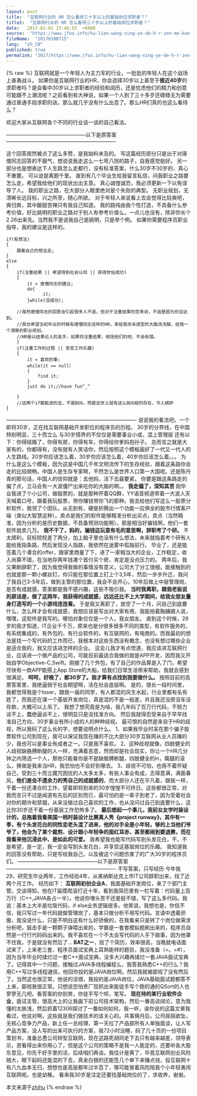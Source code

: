 ```yaml
---
layout: post
title:  "互联网行业的 HR 怎么看待三十岁以上的基础岗位求职者？"
title2:  "互联网行业的 HR 怎么看待三十岁以上的基础岗位求职者？"
date:   2017-01-01 23:46:55  +0800
source:  "https://www.jfox.info/hu-lian-wang-xing-ye-de-h-r-zen-me-kan-dai-san-shi-sui-yi-shang-de-ji-chu-gang-wei-qiu-zhi-zhe-2.html"
fileName:  "20170100715"
lang:  "zh_CN"
published: true
permalink: "2017/https://www.jfox.info/hu-lian-wang-xing-ye-de-h-r-zen-me-kan-dai-san-shi-sui-yi-shang-de-ji-chu-gang-wei-qiu-zhi-zhe-2.html"
---
```

{% raw %}
互联网就是一个年轻人为主力军的行业，一批批的年轻人在这个战场上奋勇战斗。
如果你是互联网行业的HR，你会选择30岁以上甚至于**接近40岁**的求职者吗？是会看中30岁以上求职者的经验和阅历，还是忧虑他们的精力和创意可能跟不上潮流呢？之前看到有大神说，如果一个人到了三十多岁还碌碌无为需要通过普通手段求职的话，那么就几乎没有什么出息了。那么HR们真的也这么看待么？

欢迎大家从互联网各个不同的行业谈一谈的自己看法。

 ———————————————–以下是原答案—————————————————————-

这个回答居然被点了这么多赞，是我始料未及的。
写这篇经历部分只是出于对唐僧同志回答的不服气，想说说我走这么一七弯八拐的路子，自我感觉挺好。
另一部分也是想表达下人生路怎么走都行，没有标准答案，什么30岁不30岁的，真心不重要。
可以说是离题千里。
直到有几个毕业生给我留言私信，问我职业之路要怎么走，希望我给他们的现状出出主意。
真心诚惶诚恐，我必须更新一下以免误导了人。
我的职业之路，在大部分人眼里绝对是个失败的典型。
无职业规划，无清晰长远目标，兴之所至，随心所欲。
对于年轻人来说看上去会觉得比较爽吧，爽归爽，其中酸甜苦辣只有我自己知道。
我的路纯由我个性打造，不具备什么参考价值，好比姚明的职业之路对于别人有参考价值么，一点儿也没有，除非你长个2.26出来先。当然我不是说我自己是姚明，只是举个例。
如果你需要程序员职业指导，我的建议是这样的。

    if(有想法)
    {
    	跟着自己的想法走;
    }
    else 
    {
     	if(注重结果 || 希望得到社会认同 || 获得世俗成功)
    	{
      		it = 唐僧同志的建议;
      		do{
        		  it;
      		}while(没成功);
      
      	//虽然唐僧同志的回答会引起很多人不适，但对于注重结果的您来说，不适是因为你没达到。
      	//我也希望当初毕业的时候有唐僧同志这样的HR，来给我尚未成型的大脑洗洗脑，给我一个清晰的职业规划。
      	//HR是以结果论人的高手，如果你注重结果，相信他们的吧，不会有错。
     	}
     	if(注重工作的过程 || 享受工作乐趣)
     	{
      		it = 喜欢的事;
      		while(it == null）
      		{
       			find it;
      		}
      		just do it;//have fun^_^
      
     	}	
     	//这两个if都能进的去，不是BUG，而是这世上就有这么BUG般的存在，令人嫉妒
    } 
    

—————————————————————————-
说说我的看法吧。一个即将30岁，正在找互联网基础开发职位的程序员的历程。
30岁的分界线，在中国特别明显，三十而立么
与30岁搭界的不仅仅是需要事业小成，混上管理层
还有以下：你得结婚了，你得有房，你得有车，你得给你爹妈抱孙子。
总而言之就是大家有的，你都得有，没有就有人笑话你，然后按照这个模板画好了一代又一代人的人生路线。20岁你应该怎么着，30岁你应该怎么着，40岁你应该怎么着。。。
为什么是这么个模板，因为这是中国几千年文明流传下的生存经验，跟着这条路你会走的比较顺畅。中国人是生存专家啊，不然怎么是世界人口第一大国呢。还是陈丹青的那句话，中国人的信仰就是：去他妈，活下去最要紧。
你要是跟这条路走的偏了点，立马会有一大波僵尸出来吃你的大脑的啊。。
**我走偏了，深知其苦**
刚毕业我进了个小公司，做股票的，就是那种开着QQ群，YY语音频道带着一大波人天天喊着口号，跟着我玩股票，带你赚钱带你飞的那种。我去给他们写这么一股票分析软件，我领了个团队，从无到有，硬是折腾出一个功能一应俱全的股市行情客户端（类似大智慧这种）。卖点是我们的软件能够精准分析出买点，卖点（当然精准，因为分析的是历史数据，不具备预测功能啊）。那是相当好骗钱啊，他们一套软件就卖几万。
**我不干了，妈的，骗钱这玩意有毛的意思啊，辞职考了个研。**
不太顺利，目标院校差了两分，加上脑子里也没有什么想法，未来就指着考个研有人能给我指条路，然后发现没人指路，我依然在迷雾中孤独前行。
毕业了，还是能签着几个凑合的offer，跟家里商量了下，进了一家相当大的企业，工作稳定，收入尚算不错，在当地存两年钱凑个首付买个房，肯定是没点压力的。
两年后，我又果断辞职了，因为我觉得我做的事情没有意义，公司大了分工很细，能接触到的也就是那一颗小螺丝钉，你只能在那位置上钉上个3,5年，然后一步步升迁，我问了我自己3-5年后，做到主管的那位置，我会不会开心，10年后做上中层管理岗，是否有成就感，答案都是我不感兴趣，这些不吸引我。
**当时我离职，跟我老板说的原话是，做了这两年，我获得的成就感，远远还比不上大学期间，给我女朋友量身打造写的一个小游戏连连看。**
于是我又离职了，放空了一个月，问自己到底要什么，怎么样才会有成就感，我想应该是写出对大家有用，我能拍着胸脯跟人说，嘿嘿，这软件是我写的。哪怕对象仅仅是一个人，我女朋友。
直到这个时候，29岁的我才知道，IT企业千千万，原来也是分很多很多不同的类型，有软件服务的，有系统集成的，有外包的，有行业软件的，有互联网的，有电商的。而我最初的想法是找一个写代码的工作而已，我根本对这些东西没有概念，也没有想过哪些企业是适合我的，我又应该进怎样的企业。
这会儿我才有点悟道，我应该进互联网行业，应该进一个做产品的公司，可能目前最适合我做的就是APP开发，因而我又开始自学Objective-C,Swift。刚接了几个外包，有了自己的作品算是入了门，希望尽快有一款APP能搭上App Store的大船，给我们日常生活带来帮助，我就会感到很满足。
**呵呵，好晚了，都30岁了。我才算有点找到我要做什么。**
按照目前的高票答案里，我绝逼弱于社会期望啊，活在社会底层啊。
是的，很长一段时间里，我都觉得我是个loser，跟我一届的同学，有人都混的风生水起，行业里都有名有姓了，而我还在谋一个基层开发岗位，真是混的不是一般差，并且我还没房没车没存款，大概可以上吊了。
我想了想究竟是为啥，我几年码了百万行代码，不努力谈不上，蠢绝逼谈不上，很明显只是没找准方向。
然后我就得忍受来自于早早找准自己方向，30岁事业有所小成的人的种种歧视。
最可恨的自然是来自于HR的歧视，所以我码了这么长的字，想要说明点什么。
1、如果我毕业时呆在那个骗子股票软件公司到现在，我可以保证我现在赚的不比大部分30岁互联网从业人员赚的少，我也可以是事业有成者之一。只是我不喜欢。
2、这种歧视就像，四肢健全的人歧视缺胳膊断腿的人一样，充满着恶意，然而却是社会现实，你让一个HR几分钟之内筛选一个人，那他只能看你是不是缺胳膊断腿，四肢健全的in，瘸腿的滚么，换做是我来当HR，我恐怕也不会好到哪去。
3、歧视不可怕，也用不着怀疑自己，受到三十而立魔咒困扰的人太多太多，有些人事业有成，志得意满，满面春风，**他们是会不遗余力的秀自己的成就感的**，而大部分人还在平凡着，跟我一样，干着一份还凑合的工作，望着即将到来的30岁惶惶不可终日。这些都很正常，对我而言只不过是闻道有先后的区别而已，最可怕的是一辈子到老了，因为受着社会对你的期许和禁锢，从来没做过自己喜欢的工作，也从没问过自己到底要什么，这比你30岁还干着一份基层工作恐怖多了。
**最后想起一个事儿，我前女友学时装设计的，总拖着我看美国一档时装设计比赛真人秀《project runway》，其中有一季，有个头发花白的同性恋老头混了进来，他的对手全是小年轻，够的上当他们爷爷了，他会为了某个裁剪、设计跟小年轻争的面红耳赤，甚至都闹到要退赛，而在我看来他沉浸此中、是如此的可爱。**
我希望我也能写代码写到头发花白，不，不是希望，是一定，我一定会写到头发花白，并享受这基层岗位的乐趣。
我知道我的回答没有帮助，只是写给我自己，以及被这个问题伤害了的广大30岁的程序员们。
———————————————–以下是原答案—————————————————————-
不写答案，只写经历
今年我29，研究生毕业两年，工作经验4年，从某纳斯达克上市IT公司辞职出来，找了近两个月工作。
经历如下：
**互联网初创企业A**，我面基础开发岗位，来了个部门主管。交谈得知，他在IT届摸爬滚打近十年，看到我简历里有一栏写着：代码量上百万行（C++,JAVA各占一半）。他说你埋头苦干还是挺不错，写了这么多代码。我说：基本上大半是垃圾代码，if else业务逻辑居多。他笑说，我想也是，你信不信，我只写过一年代码就做管理岗了，基本只做分析不用写代码。言语中透着骄傲，我没说什么，只是不明白这有什么好骄傲的，在我看来只是转了个岗位做需求分析吧，狙击手是一颗颗子弹喂出来的，学霸是一套套模拟题刷出来的，程序员自然是一行行代码码出来的。我不喜欢在一个不太会写代码的人手下做事，因为他罩不住我，于是就没有然后了…
**BAT之一**，投了个简历，效率很高，当晚就电话面试来了，上来老三套，程序员面试宝典上耳熟能祥的题目，我没准备（=。=#），因为当年毕业时揉烂过一套C++面试宝典，没多大兴趣再揉烂一套JAVA面试宝典了。记得其中一个问题，接触过JAVA多线程编程么，我答我熟悉C++的行么？我用C++写过多线程通信，他回你投的是JAVA岗位啊。然后我就被鄙视了没有然后了。当然这也很正常，他说的没错，我投的是JAVA岗位，JAVA基础面试题都答不上来，鄙视我很正常。只想说恐怕贵厂现抓出来能徒手写个跑的通的QSort的人也寥寥无几吧。看答案的你别笑，你徒手写个呗，笔写。
**现在待的某行业软件企业**，面试主管，很高大上的让我画下前公司技术架构，然后一番高谈阔论，意为我懂的太肤浅，然后抓着12306探讨了一番如何如何，我一听，诶你说的这篇文章我看过，他说对啊，这些就是我们做技术的该关心的。共事俩月后，公司摇摇欲坠，无核心竞争力产品，新上任一总经理，第一天拉了产品部所有人单独面谈，让人写产品方案，没人写的出来可执行的方案，我72小时没睡，码了几十页的一份项目策划书，准备怂恿公司转型互联网，现在这路死胡同走下去只有越来越差，领导表示，恩看得出来你用心了，但是这个公司的策略不是我一人能定的，还要听各大股东意见，你先干好手里的活，后续咱们再谈。我估计是黄了，毕竟互联网创业风险贼大，眼下起码还能混的下去，真金白银的还能签几个单下来赚点钱，投互联网十有八九血本无归，想想也是高层都年过半百了，哪可能冒着风险陪我个小年轻勇闯互联网呢。也是幼稚。
看来我30岁是注定还要找基础岗位的了，求收养，谢谢。

本文来源于[zhihu](https://www.jfox.info/go.php?url=http://www.zhihu.com/question/26655174/answer/34445854)
{% endraw %}